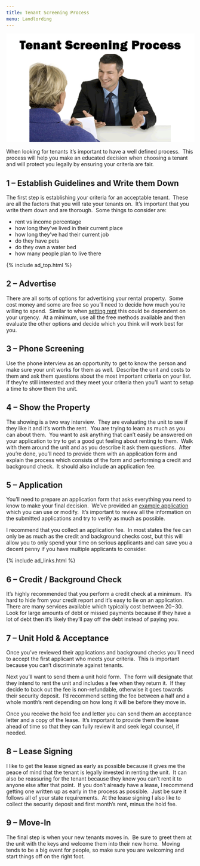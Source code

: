 ```yaml
---
title: Tenant Screening Process
menu: Landlording
---
```


![Tenant Screening](/images/tenant_screening.gif)

When looking for tenants it&#8217;s important to have a well defined process.  This process will help you make an educated decision when choosing a tenant and will protect you legally by ensuring your criteria are fair.

## 1 &#8211; Establish Guidelines and Write them Down

The first step is establishing your criteria for an acceptable tenant.  These are all the factors that you will rate your tenants on.  It&#8217;s important that you write them down and are thorough.  Some things to consider are:

*   rent vs income percentage
*   how long they&#8217;ve lived in their current place
*   how long they&#8217;ve had their current job
*   do they have pets
*   do they own a water bed
*   how many people plan to live there

{% include ad_top.html %}

## 2 &#8211; Advertise

There are all sorts of options for advertising your rental property.  Some cost money and some are free so you&#8217;ll need to decide how much you&#8217;re willing to spend.  Similar to when [setting rent][1] this could be dependent on your urgency.  At a minimum, use all the free methods available and then evaluate the other options and decide which you think will work best for you.

## 3 &#8211; Phone Screening

Use the phone interview as an opportunity to get to know the person and make sure your unit works for them as well.  Describe the unit and costs to them and ask them questions about the most important criteria on your list.  If they&#8217;re still interested and they meet your criteria then you&#8217;ll want to setup a time to show them the unit.

## 4 &#8211; Show the Property

The showing is a two way interview.  They are evaluating the unit to see if they like it and it&#8217;s worth the rent.  You are trying to learn as much as you can about them.  You want to ask anything that can&#8217;t easily be answered on your application to try to get a good gut feeling about renting to them.  Walk with them around the unit and as you describe it ask them questions.  After you&#8217;re done, you&#8217;ll need to provide them with an application form and explain the process which consists of the form and performing a credit and background check.  It should also include an application fee.

## 5 &#8211; Application

You&#8217;ll need to prepare an application form that asks everything you need to know to make your final decision.  We&#8217;ve provided an [example application][2] which you can use or modify.  It&#8217;s important to review all the information on the submitted applications and try to verify as much as possible.

I recommend that you collect an application fee.  In most states the fee can only be as much as the credit and background checks cost, but this will allow you to only spend your time on serious applicants and can save you a decent penny if you have multiple applicants to consider.

{% include ad_links.html %}

## 6 &#8211; Credit / Background Check

It&#8217;s highly recommended that you perform a credit check at a minimum.  It&#8217;s hard to hide from your credit report and it&#8217;s easy to lie on an application.  There are many services available which typically cost between $20-$30.  Look for large amounts of debt or missed payments because if they have a lot of debt then it&#8217;s likely they&#8217;ll pay off the debt instead of paying you.

## 7 &#8211; Unit Hold & Acceptance

Once you&#8217;ve reviewed their applications and background checks you&#8217;ll need to accept the first applicant who meets your criteria.  This is important because you can&#8217;t discriminate against tenants.

Next you&#8217;ll want to send them a unit hold form.  The form will designate that they intend to rent the unit and includes a fee when they return it.  If they decide to back out the fee is non-refundable, otherwise it goes towards their security deposit.  I&#8217;d recommend setting the fee between a half and a whole month&#8217;s rent depending on how long it will be before they move in.

Once you receive the hold fee and letter you can send them an acceptance letter and a copy of the lease.  It&#8217;s important to provide them the lease ahead of time so that they can fully review it and seek legal counsel, if needed.

## 8 &#8211; Lease Signing

I like to get the lease signed as early as possible because it gives me the peace of mind that the tenant is legally invested in renting the unit.  It can also be reassuring for the tenant because they know you can&#8217;t rent it to anyone else after that point.  If you don&#8217;t already have a lease, I recommend getting one written up as early in the process as possible.  Just be sure it follows all of your state requirements.  At the lease signing I also like to collect the security deposit and first month&#8217;s rent, minus the hold fee.

## 9 &#8211; Move-In

The final step is when your new tenants moves in.  Be sure to greet them at the unit with the keys and welcome them into their new home.  Moving tends to be a big event for people, so make sure you are welcoming and start things off on the right foot.

 [1]: /finances/rent
 [2]: /documents/tenant-application
